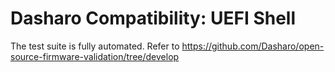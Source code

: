 # Dasharo Compatibility: UEFI Shell

The test suite is fully automated. Refer to https://github.com/Dasharo/open-source-firmware-validation/tree/develop
